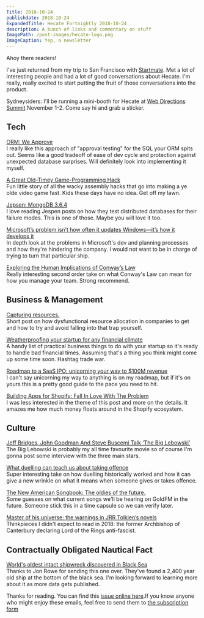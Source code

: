 ```yaml
---
Title: 2018-10-24
publishdate: 2018-10-24
ExpandedTitle: Hecate Fortnightly 2018-10-24
description: A bunch of links and commentary on stuff
ImagePath: /post-images/hecate-logo.png
ImageCaption: Yep, a newsletter
---
```

Ahoy there readers! 

I've just returned from my trip to San Francisco with [Startmate](https://startmate.com.au/). Met a lot of interesting people and had a lot of good conversations about Hecate. I'm really, really excited to start putting the fruit of those conversations into the product.

Sydneysiders: I'll be running a mini-booth for Hecate at [Web Directions Summit](https://www.webdirections.org/wds/) November 1-2. Come say hi and grab a sticker.


## Tech

[ORM: We Approve](https://blog.remix.com/orm-we-approve-60f2a68f73fb)<br>
I really like this approach of "approval testing" for the SQL your ORM spits out. Seems like a good tradeoff of ease of dev cycle and protection against unexpected database surprises. Will definitely look into implementing it myself.

[A Great Old-Timey Game-Programming Hack](http://blog.moertel.com/posts/2013-12-14-great-old-timey-game-programming-hack.html)<br>
Fun little story of all the wacky assembly hacks that go into making a ye olde video game fast. Kids these days have no idea. Get off my lawn.

[Jepsen: MongoDB 3.6.4](https://jepsen.io/analyses/mongodb-3-6-4)<br>
I love reading Jespen posts on how they test distributed databases for their failure modes. This is one of those. Maybe you will love it too.

[Microsoft’s problem isn’t how often it updates Windows—it’s how it develops it](https://arstechnica.com/gadgets/2018/10/microsofts-problem-isnt-shipping-windows-updates-its-developing-them/)<br>
In depth look at the problems in Microsoft's dev and planning processes and how they're hindering the company. I would not want to be in charge of trying to turn that particular ship.

[Exploring the Human Implications of Conway’s Law](http://enemygatedown.com/post/179189043313/exploring-the-human-implications-of-conways-law)<br>
Really interesting second order take on what Conway's Law can mean for how you manage your team. Strong recommend.

## Business & Management

[Capturing resources.](https://lethain.com/capturing-resources/)<br>
Short post on how dysfunctional resource allocation in companies to get and how to try and avoid falling into that trap yourself.

[Weatherproofing your startup for any financial climate](https://thedrawingboard.me/2018/10/17/weatherproofing-your-startup-for-any-financial-climate%e2%80%8a-%e2%80%8athe-3rd-way/)<br>
A handy list of practical business things to do with your startup so it's ready to handle bad financial times. Assuming that's a thing you think might come up some time soon. Hashtag trade war.

[Roadmap to a SaaS IPO: unicorning your way to $100M revenue](https://medium.com/@StephNass/roadmap-to-a-saas-ipo-unicorning-your-way-to-100m-revenue-33e065ce7548)<br>
I can't say unicorning my way to anything is on my roadmap, but if it's on yours this is a pretty good guide to the pace you need to hit.

[Building Apps for Shopify: Fall In Love With The Problem](https://www.starterstory.com/blog/building-apps-for-shopify-fall-in-love-with-the-problem-not-the-solution)<br>
I was less interested in the theme of this post and more on the details. It amazes me how much money floats around in the Shopify ecosystem.

## Culture

[Jeff Bridges, John Goodman And Steve Buscemi Talk ‘The Big Lebowski’](https://www.youtube.com/watch?time_continue=7&v=KNzquU4hjpk)<br>
The Big Lebowski is probably my all time favourite movie so of course I'm gonna post some interview with the three main stars.

[What duelling can teach us about taking offence](https://aeon.co/essays/what-duelling-can-teach-us-about-taking-offence)<br>
Super interesting take on how duelling historically worked and how it can give a new wrinkle on what it means when someone gives or takes offence.

[The New American Songbook: The oldies of the future.](https://slate.com/culture/2018/10/the-new-american-songbook-the-oldies-of-the-future.html?curator=MusicREDEF)<br>
Some guesses on what current songs we'll be hearing on GoldFM in the future. Someone stick this in a time capsule so we can verify later.

[Master of his universe: the warnings in JRR Tolkien’s novels](https://www.newstatesman.com/culture/books/2018/08/master-his-universe-warnings-jrr-tolkien-s-novels)<br>
Thinkpieces I didn't expect to read in 2018: the former Archbishop of Canterbury declaring Lord of the Rings anti-fascist.

## Contractually Obligated Nautical Fact

[World's oldest intact shipwreck discovered in Black Sea](https://www.theguardian.com/science/2018/oct/23/oldest-intact-shipwreck-thought-to-be-ancient-greek-discovered-at-bottom-of-black-sea)<br>
Thanks to Jon Rowe for sending this one over. They've found a 2,400 year old ship at the bottom of the black sea. I'm looking forward to learning more about it as more data gets published.


Thanks for reading. You can find this [issue online here](https://hecate.co/newsletter/2018-10-24).If you know anyone who might enjoy these emails, feel free to send them to [the subscription form](https://emailoctopus.com/lists/5eac411b-30c7-11e8-a3c9-06b79b628af2/forms/subscribe)

